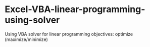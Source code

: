 # Excel-VBA-linear-programming-using-solver
Using VBA solver for linear programming objectives: optimize (maximize/minimize)
